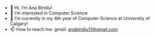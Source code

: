 - 👋 Hi, I’m Ana Bindiu!
- 👀 I’m interested in Computer Science
- 🌱 I’m currently in my 4th year of Computer Science at University of Calgary!
- 📫 How to reach me:
      gmail: anabindiu11@gmail.com

<!---
anabindiu/anabindiu is a ✨ special ✨ repository because its `README.md` (this file) appears on your GitHub profile.
You can click the Preview link to take a look at your changes.
--->
